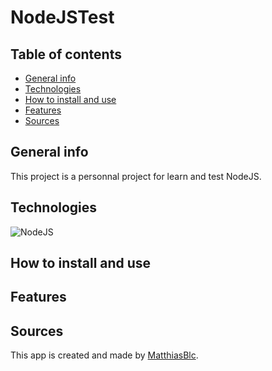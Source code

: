 # NodeJSTest

## Table of contents

- [General info](#general-info)
- [Technologies](#technologies)
- [How to install and use](#How-to-install-and-use)
- [Features](#features)
- [Sources](#sources)

## General info

This project is a personnal project for learn and test NodeJS.

## Technologies

![NodeJS](https://img.shields.io/badge/node.js-6DA55F?style=for-the-badge&logo=node.js&logoColor=white)

## How to install and use

## Features

## Sources

This app is created and made by [MatthiasBlc](https://github.com/MatthiasBlc).
